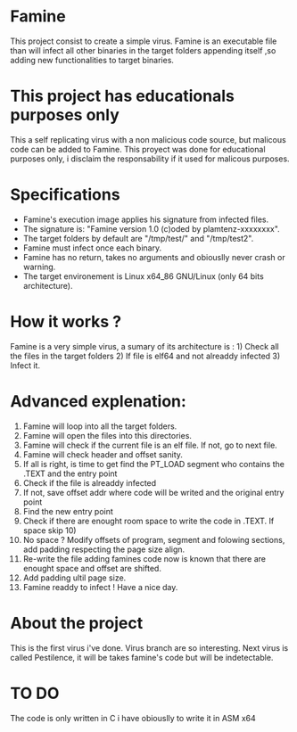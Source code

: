 # Famine
This project consist to create a simple virus. Famine is an executable file than will infect all other binaries in the target folders appending itself ,so adding new functionalities to target binaries.

# This project has educationals purposes only
This a self replicating virus with a non malicious code source, but malicous code can be added to Famine.
This proyect was done for educational purposes only, i disclaim the responsability if it used for malicous purposes.

# Specifications
- Famine's execution image applies his signature from infected files.
- The signature is: "Famine version 1.0 (c)oded by plamtenz-xxxxxxxx".
- The target folders by default are "/tmp/test/" and "/tmp/test2".
- Famine must infect once each binary.
- Famine has no return, takes no arguments and obiouslly never crash or warning.
- The target environement is Linux x64_86 GNU/Linux (only 64 bits architecture).

# How it works ?
Famine is a very simple virus, a sumary of its architecture is :
    1) Check all the files in the target folders
    2) If file is elf64 and not alreaddy infected
    3) Infect it.
    
# Advanced explenation:

1) Famine will loop into all the target folders.
2) Famine will open the files into this directories.
3) Famine will check if the current file is an elf file. If not, go to next file.
4) Famine will check header and offset sanity.
5) If all is right, is time to get find the PT_LOAD segment who contains the .TEXT and the entry point
6) Check if the file is alreaddy infected
7) If not, save offset addr where code will be writed and the original entry point
8) Find the new entry point
9) Check if there are enought room space to write the code in .TEXT. If space skip 10)
10) No space ? Modify offsets of program, segment and folowing sections, add padding respecting the page size align.
11) Re-write the file adding famines code now is known that there are enought space and offset are shifted.
12) Add padding ultil page size.
13) Famine readdy to infect ! Have a nice day.

# About the project
This is the first virus i've done. Virus branch are so interesting. Next virus is called Pestilence, it will be takes famine's code but will be indetectable.

# TO DO
The code is only written in C i have obiouslly to write it in ASM x64
